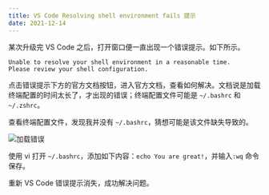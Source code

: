 ```yaml
---
title: VS Code Resolving shell environment fails 提示
date: 2021-12-14
---
```


某次升级完 VS Code 之后，打开窗口便一直出现一个错误提示。如下所示。

```
Unable to resolve your shell environment in a reasonable time.
Please review your shell configuration.
```

点击错误提示下方的官方文档按钮，进入官方文档，查看如何解决。文档说是加载终端配置的时间太长了，才出现的错误；终端配置文件可能是 `~/.bashrc` 和 `~/.zshrc`。

查看终端配置文件，发现我并没有 `~/.bashrc`，猜想可能是该文件缺失导致的。

<!-- more -->

![加载错误](./shell-env-error.png)

使用 vi 打开 `~/.bashrc`，添加如下内容：`echo You are great!`，并输入`:wq` 命令保存。

重新 VS Code 错误提示消失，成功解决问题。
